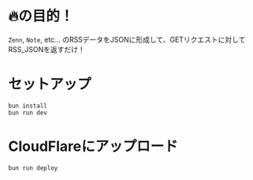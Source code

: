 # 🔥の目的！
`Zenn`, `Note`, etc... のRSSデータをJSONに形成して、GETリクエストに対してRSS_JSONを返すだけ！
 
# セットアップ
```
bun install
bun run dev
```

# CloudFlareにアップロード 
```
bun run deploy
```
